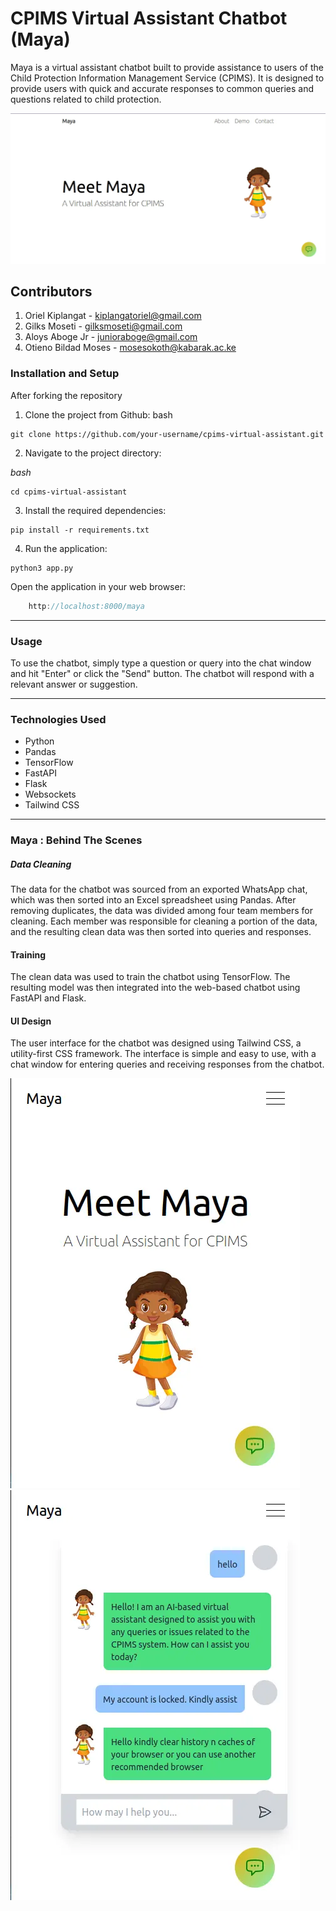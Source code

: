 
# CPIMS Virtual Assistant Chatbot (Maya)

Maya is a virtual assistant chatbot built to provide assistance to users of the Child Protection Information Management Service (CPIMS). It is designed to provide users with quick and accurate responses to common queries and questions related to child protection.

<img src="./assets/desktop_view.webp" alt="Image description">

## Contributors
1. Oriel Kiplangat - kiplangatoriel@gmail.com
2. Gilks Moseti - gilksmoseti@gmail.com
3. Aloys Aboge Jr - junioraboge@gmail.com
4. Otieno Bildad Moses - mosesokoth@kabarak.ac.ke

### Installation and Setup

After forking the repository

1. Clone the project from Github:
   bash

```
git clone https://github.com/your-username/cpims-virtual-assistant.git
```

2. Navigate to the project directory:

_bash_

```
cd cpims-virtual-assistant
```

3. Install the required dependencies:

```
pip install -r requirements.txt
```

4. Run the application:

```
python3 app.py
```

Open the application in your web browser:

```javascript
    http://localhost:8000/maya
```

<hr/>

### Usage

To use the chatbot, simply type a question or query into the chat window and hit "Enter" or click the "Send" button. The chatbot will respond with a relevant answer or suggestion.

<hr/>

### Technologies Used

- Python
- Pandas
- TensorFlow
- FastAPI
- Flask
- Websockets
- Tailwind CSS

<hr/>

### Maya : Behind The Scenes

##### Data Cleaning

The data for the chatbot was sourced from an exported WhatsApp chat, which was then sorted into an Excel spreadsheet using Pandas. After removing duplicates, the data was divided among four team members for cleaning. Each member was responsible for cleaning a portion of the data, and the resulting clean data was then sorted into queries and responses.

#### Training

The clean data was used to train the chatbot using TensorFlow. The resulting model was then integrated into the web-based chatbot using FastAPI and Flask.

#### UI Design

The user interface for the chatbot was designed using Tailwind CSS, a utility-first CSS framework. The interface is simple and easy to use, with a chat window for entering queries and receiving responses from the chatbot.

<img src="./assets/mobi_view.webp" alt="Image description">
<img src="./assets/mobi_view2.webp" alt="Image description">
